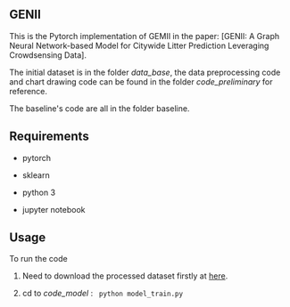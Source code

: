 ## GENII

This is the Pytorch implementation of GEMII in the paper: [GENII: A Graph Neural Network-based Model for Citywide Litter Prediction Leveraging Crowdsensing Data]. 

The initial dataset is in the folder *data_base*,  the data preprocessing code and chart drawing code can be found in the folder *code_preliminary* for reference.

The baseline's code are all in the folder baseline.

## Requirements

* pytorch

* sklearn

* python 3

* jupyter notebook

  

## Usage

To run the code 

1.  Need to download the processed dataset firstly at  [here](https://pan.baidu.com/s/1KPFUvCb5ihQSvZZRYr2pvw?). 

2. cd to *code_model* : ` python model_train.py`
